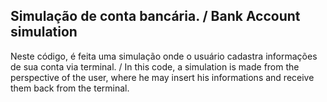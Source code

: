 ## Simulação de conta bancária. / Bank Account simulation

Neste código, é feita uma simulação onde o usuário cadastra informações de sua conta via terminal. / In this code, a simulation is made from the perspective of the user, where he may insert his informations and receive them back from the terminal.


